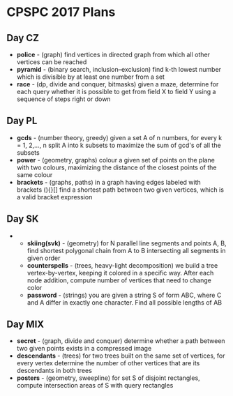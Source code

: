 CPSPC 2017 Plans
================

Day CZ
------

  * **police** - (graph) find vertices in directed graph from which all other vertices can be reached
  * **pyramid** - (binary search, inclusion–exclusion) find k-th lowest number which is divisible by at least one number from a set
  * **race** - (dp, divide and conquer, bitmasks) given a maze, determine for each query whether it is possible to get from field X to field Y using a sequence of steps right or down

Day PL
------
  * **gcds** - (number theory, greedy) given a set A of n numbers, for every k = 1, 2,..., n split A into k subsets to maximize the sum of gcd's of all the subsets
  * **power** - (geometry, graphs) colour a given set of points on the plane with two colours, maximizing the distance of the closest points of the same colour
  * **brackets** - (graphs, paths) in a graph having edges labeled with brackets (){}[] find a shortest path between two given vertices, which is a valid bracket expression
  
Day SK
------

* * **skiing(svk)** - (geometry) for N parallel line segments and points A, B, find shortest polygonal chain from A to B intersecting all segments in given order
  * **counterspells** - (trees, heavy-light decomposition) we build a tree vertex-by-vertex, keeping it colored in a specific way. After each node addition, compute number of vertices that need to change color
  * **password** - (strings) you are given a string S of form ABC, where C and A differ in exactly one character. Find all possible lengths of AB

Day MIX
-------

  * **secret** - (graph, divide and conquer) determine whether a path between two given points exists in a compressed image
  * **descendants** - (trees) for two trees built on the same set of vertices, for every vertex determine the number of other vertices that are its descendants in both trees
  * **posters** - (geometry, sweepline) for set S of disjoint rectangles, compute intersection areas of S with query rectangles
